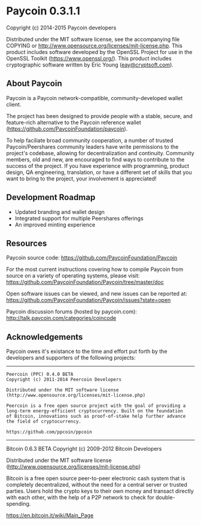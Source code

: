 Paycoin 0.3.1.1
===============

Copyright (c) 2014-2015 Paycoin developers

Distributed under the MIT software license, see the accompanying
file COPYING or http://www.opensource.org/licenses/mit-license.php.
This product includes software developed by the OpenSSL Project for use in
the OpenSSL Toolkit (https://www.openssl.org/).  This product includes
cryptographic software written by Eric Young (eay@cryptsoft.com).


About Paycoin
-------------
Paycoin is a Paycoin network-compatible, community-developed wallet client.

The project has been designed to provide people with a
stable, secure, and feature-rich alternative to the Paycoin reference
wallet (https://github.com/PaycoinFoundation/paycoin).

To help faciliate broad community cooperation, a number of trusted
Paycoin/Peershares community leaders have write permissions to the project's
codebase, allowing for decentralization and continuity. Community members,
old and new, are encouraged to find ways to contribute to the success of
the project. If you have experience with programming, product design,
QA engineering, translation, or have a different set of skills that you want to
bring to the project, your involvement is appreciated!


Development Roadmap
-------------------
* Updated branding and wallet design
* Integrated support for multiple Peershares offerings
* An improved minting experience


Resources
---------
Paycoin source code: https://github.com/PaycoinFoundation/Paycoin

For the most current instructions covering how to compile Paycoin from
source on a variety of operating systems, please visit:
https://github.com/PaycoinFoundation/Paycoin/tree/master/doc

Open software issues can be viewed, and new issues can be reported at:
https://github.com/PaycoinFoundation/Paycoin/issues?state=open

Paycoin discussion forums (hosted by paycoin.com):
http://talk.paycoin.com/categories/coincode



Acknowledgements
----------------
Paycoin owes it's existance to the time and effort put forth by
the developers and supporters of the following projects:

***

    Peercoin (PPC) 0.4.0 BETA
    Copyright (c) 2011-2014 Peercoin Developers

    Distributed under the MIT software license
    (http://www.opensource.org/licenses/mit-license.php)

    Peercoin is a free open source project with the goal of providing a
    long-term energy-efficient cryptocurrency. Built on the foundation
    of Bitcoin, innovations such as proof-of-stake help further advance
    the field of cryptocurrency.

    https://github.com/ppcoin/ppcoin

***

   Bitcoin 0.6.3 BETA
   Copyright (c) 2009-2012 Bitcoin Developers

   Distributed under the MIT software license
   (http://www.opensource.org/licenses/mit-license.php)

   Bitcoin is a free open source peer-to-peer electronic cash system that is
   completely decentralized, without the need for a central server or trusted
   parties.  Users hold the crypto keys to their own money and transact directly
   with each other, with the help of a P2P network to check for double-spending.

   https://en.bitcoin.it/wiki/Main_Page
